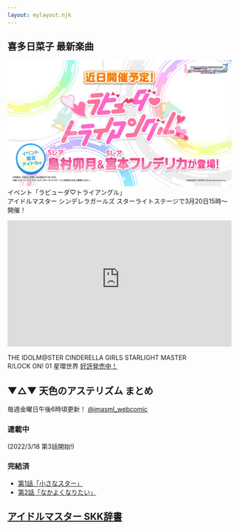 ```yaml
---
layout: mylayout.njk
---
```


## 喜多日菜子 最新楽曲

![](/img/FN-EMuRagAINM3L.jpg)  
イベント「ラビューダ♡トライアングル」  
アイドルマスター シンデレラガールズ スターライトステージで3月20日15時〜開催！

<div style="width: 100%; aspect-ratio: 16/9;">
    <!-- YouTube iframeのwidthとheightを100%に -->
    <iframe width="100%" height="100%" src="https://www.youtube-nocookie.com/embed/sF2-s658jik" title="YouTube video player" frameborder="0" allow="accelerometer; autoplay; clipboard-write; encrypted-media; gyroscope; picture-in-picture" allowfullscreen></iframe>
</div>

THE IDOLM@STER CINDERELLA GIRLS STARLIGHT MASTER  
R/LOCK ON! 01 星環世界 [好評発売中！](https://lnk.to/RLOCKON-01-CD)

## ▼△▼ 天色のアステリズム まとめ

毎週金曜日午後6時頃更新！ [@imasml_webcomic](https://twitter.com/imasml_webcomic)

### 連載中

(2022/3/18 第3話開始!)

### 完結済

* [第1話「小さなスター」](https://twitter.com/i/events/1497237940854226944)
* [第2話「なかよくなりたい」](https://twitter.com/i/events/1497238891728089092)

## [アイドルマスター SKK辞書](https://github.com/project-brightblue/skk-dict-imas)